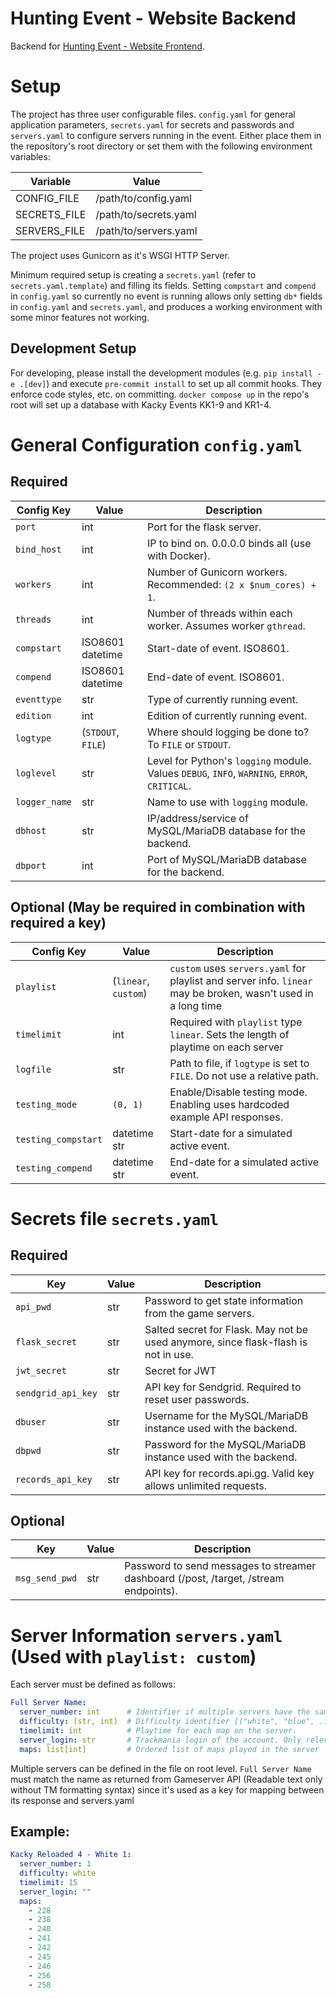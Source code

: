 # Hunting Event - Website Backend
Backend for [Hunting Event - Website Frontend](https://github.com/kacky-code/kacky-eventpage-frontend).

# Setup
The project has three user configurable files. `config.yaml` for general application parameters, `secrets.yaml` for secrets and passwords and `servers.yaml` to configure servers running in the event.
Either place them in the repository's root directory or set them with the following environment variables:

| Variable     | Value                 |
|--------------|-----------------------|
| CONFIG_FILE  | /path/to/config.yaml  |
| SECRETS_FILE | /path/to/secrets.yaml |
| SERVERS_FILE | /path/to/servers.yaml |

The project uses Gunicorn as it's WSGI HTTP Server.

Minimum required setup is creating a `secrets.yaml` (refer to `secrets.yaml.template`) and filling its fields.
Setting `compstart` and `compend` in `config.yaml` so currently no event is running allows only setting `db*` fields in `config.yaml` and `secrets.yaml`, and produces a working environment with some minor features not working.

## Development Setup
For developing, please install the development modules (e.g. ``pip install -e .[dev]``) and execute ``pre-commit install`` to set up all commit hooks. They enforce code styles, etc. on committing.
`docker compose up` in the repo's root will set up a database with Kacky Events KK1-9 and KR1-4.

# General Configuration `config.yaml`
## Required
| Config Key    | Value              | Description                                                                                  |
|---------------|--------------------|----------------------------------------------------------------------------------------------|
| `port`        | int                | Port for the flask server.                                                                   |
| `bind_host`   | int                | IP to bind on. 0.0.0.0 binds all (use with Docker).                                          |
| `workers`     | int                | Number of Gunicorn workers. Recommended: `(2 x $num_cores) + 1`.                             |
| `threads`     | int                | Number of threads within each worker. Assumes worker `gthread`.                              |
| `compstart`   | ISO8601 datetime   | Start-date of event. ISO8601.                                                                |
| `compend`     | ISO8601 datetime   | End-date of event. ISO8601.                                                                  |
| `eventtype`   | str                | Type of currently running event.                                                             |
| `edition`     | int                | Edition of currently running event.                                                          |
| `logtype`     | (`STDOUT`, `FILE`) | Where should logging be done to? To `FILE` or `STDOUT`.                                      |
| `loglevel`    | str                | Level for Python's `logging` module. Values `DEBUG`, `INFO`, `WARNING`, `ERROR`, `CRITICAL`. |
| `logger_name` | str                | Name to use with `logging` module.                                                           |
| `dbhost`      | str                | IP/address/service of MySQL/MariaDB database for the backend.                                |
| `dbport`      | int                | Port of MySQL/MariaDB database for the backend.                                              |


## Optional (May be required in combination with required a key)
| Config Key          | Value                | Description                                                                                                   |
|---------------------|----------------------|---------------------------------------------------------------------------------------------------------------|
| `playlist`          | (`linear`, `custom`) | `custom` uses `servers.yaml` for playlist and server info. `linear` may be broken, wasn't used in a long time |
| `timelimit`         | int                  | Required with `playlist` type `linear`. Sets the length of playtime on each server                            |
| `logfile`           | str                  | Path to file, if `logtype` is set to `FILE`. Do not use a relative path.                                      |
| `testing_mode`      | `(0, 1)`             | Enable/Disable testing mode. Enabling uses hardcoded example API responses.                                   |
| `testing_compstart` | datetime str         | Start-date for a simulated active event.                                                                      |
| `testing_compend`   | datetime str         | End-date for a simulated active event.                                                                        |

# Secrets file `secrets.yaml`
## Required
| Key                | Value | Description                                                                        |
|--------------------|-------|------------------------------------------------------------------------------------|
| `api_pwd`          | str   | Password to get state information from the game servers.                           |
| `flask_secret`     | str   | Salted secret for Flask. May not be used anymore, since flask-flash is not in use. |
| `jwt_secret`       | str   | Secret for JWT                                                                     |
| `sendgrid_api_key` | str   | API key for Sendgrid. Required to reset user passwords.                            |
| `dbuser`           | str   | Username for the MySQL/MariaDB instance used with the backend.                     |
| `dbpwd`            | str   | Password for the MySQL/MariaDB instance used with the backend.                     |
| `records_api_key`  | str   | API key for records.api.gg. Valid key allows unlimited requests.                   |

## Optional
| Key            | Value | Description                                                                          |
|----------------|-------|--------------------------------------------------------------------------------------|
| `msg_send_pwd` | str   | Password to send messages to streamer dashboard (/post, /target, /stream endpoints). |

# Server Information `servers.yaml` (Used with `playlist: custom`)
Each server must be defined as follows:
```yaml
Full Server Name:
  server_number: int      # Identifier if multiple servers have the same difficulty (e.g. 1 or 2 with servers "White *1*" and "White *2*")
  difficulty: (str, int)  # Difficulty identifier [("white", "blue", ...), ("easy", "medium", ...), ...]. Must match frontend.
  timelimit: int          # Playtime for each map on the server.
  server_login: str       # Trackmania login of the account. Only relevant for TMNF.
  maps: list[int]         # Ordered list of maps played in the server
```
Multiple servers can be defined in the file on root level.
`Full Server Name` must match the name as returned from Gameserver API (Readable text only without TM formatting syntax) since it's used as a key for mapping between its response and servers.yaml

## Example:
````yaml
Kacky Reloaded 4 - White 1:
  server_number: 1
  difficulty: white
  timelimit: 15
  server_login: ""
  maps:
    - 228
    - 238
    - 240
    - 241
    - 242
    - 245
    - 246
    - 256
    - 258
````
